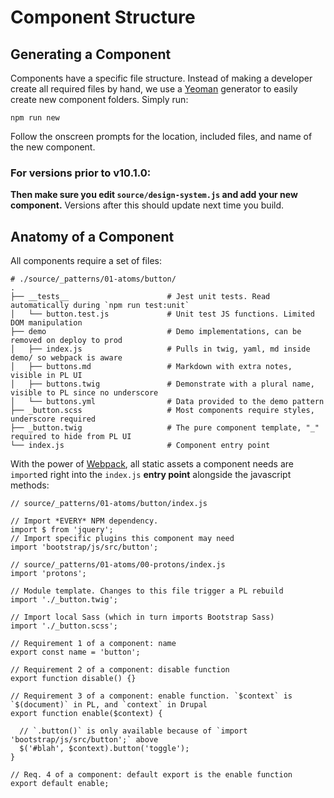 # Component Structure

## Generating a Component

Components have a specific file structure. Instead of making a developer create all required files by hand, we use a [Yeoman](http://yeoman.io/) generator to easily create new component folders. Simply run:

```text
npm run new
```

Follow the onscreen prompts for the location, included files, and name of the new component.

### For versions prior to v10.1.0:

**Then make sure you edit `source/design-system.js` and add your new component.** Versions after this should update next time you build.

## Anatomy of a Component

All components require a set of files:

```text
# ./source/_patterns/01-atoms/button/
.
├── __tests__                      # Jest unit tests. Read automatically during `npm run test:unit`
│   └── button.test.js             # Unit test JS functions. Limited DOM manipulation
├── demo                           # Demo implementations, can be removed on deploy to prod
│   ├── index.js                   # Pulls in twig, yaml, md inside demo/ so webpack is aware
│   ├── buttons.md                 # Markdown with extra notes, visible in PL UI
│   ├── buttons.twig               # Demonstrate with a plural name, visible to PL since no underscore
│   └── buttons.yml                # Data provided to the demo pattern
├── _button.scss                   # Most components require styles, underscore required
├── _button.twig                   # The pure component template, "_" required to hide from PL UI
└── index.js                       # Component entry point
```

With the power of [Webpack](https://webpack.js.org/), all static assets a component needs are `import`ed right into the `index.js` **entry point** alongside the javascript methods:

```text
// source/_patterns/01-atoms/button/index.js

// Import *EVERY* NPM dependency.
import $ from 'jquery';
// Import specific plugins this component may need
import 'bootstrap/js/src/button';

// source/_patterns/01-atoms/00-protons/index.js
import 'protons';

// Module template. Changes to this file trigger a PL rebuild
import './_button.twig';

// Import local Sass (which in turn imports Bootstrap Sass)
import './_button.scss';

// Requirement 1 of a component: name
export const name = 'button';

// Requirement 2 of a component: disable function
export function disable() {}

// Requirement 3 of a component: enable function. `$context` is `$(document)` in PL, and `context` in Drupal
export function enable($context) {

  // `.button()` is only available because of `import 'bootstrap/js/src/button';` above
  $('#blah', $context).button('toggle');
}

// Req. 4 of a component: default export is the enable function
export default enable;
```


